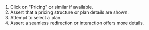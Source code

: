 1. Click on "Pricing" or similar if available.
2. Assert that a pricing structure or plan details are shown.
3. Attempt to select a plan.
4. Assert a seamless redirection or interaction offers more details.